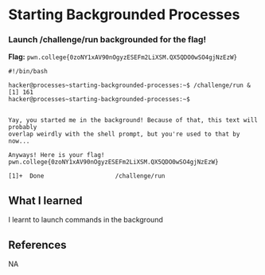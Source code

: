 # Starting Backgrounded Processes

### Launch /challenge/run backgrounded for the flag!

**Flag:** `pwn.college{0zoNY1xAV90nOgyzESEFm2LiXSM.QX5QDO0wSO4gjNzEzW}`

```
#!/bin/bash

hacker@processes~starting-backgrounded-processes:~$ /challenge/run &
[1] 161
hacker@processes~starting-backgrounded-processes:~$


Yay, you started me in the background! Because of that, this text will probably
overlap weirdly with the shell prompt, but you're used to that by now...

Anyways! Here is your flag!
pwn.college{0zoNY1xAV90nOgyzESEFm2LiXSM.QX5QDO0wSO4gjNzEzW}

[1]+  Done                    /challenge/run
```

## What I learned

I learnt to launch commands in the background

## References

NA
